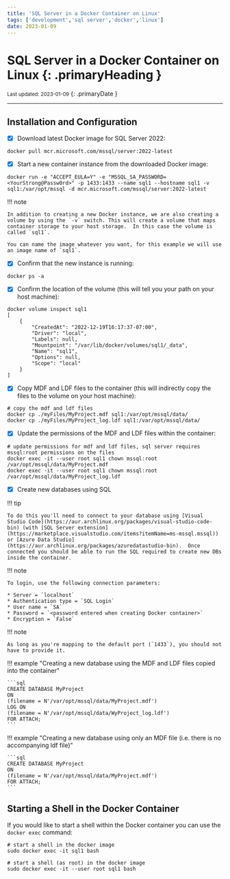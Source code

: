 ```yaml
---
title: 'SQL Server in a Docker Container on Linux'
tags: ['development','sql server','docker','linux']
date: 2023-01-09
---
```

# SQL Server in a Docker Container on Linux {: .primaryHeading }
<small>Last updated: 2023-01-09</small>
{: .primaryDate }

---

## Installation and Configuration
- [x] Download latest Docker image for SQL Server 2022:
```shell
docker pull mcr.microsoft.com/mssql/server:2022-latest
```

- [x] Start a new container instance from the downloaded Docker image:
```shell
docker run -e "ACCEPT_EULA=Y" -e "MSSQL_SA_PASSWORD=<YourStrong@Passw0rd>" -p 1433:1433 --name sql1 --hostname sql1 -v sql1:/var/opt/mssql -d mcr.microsoft.com/mssql/server:2022-latest
```

!!! note

    In addition to creating a new Docker instance, we are also creating a volume by using the `-v` switch. This will create a volume that maps container storage to your host storage.  In this case the volume is called `sql1`.

    You can name the image whatever you want, for this example we will use an image name of `sql1`.

- [x] Confirm that the new instance is running:
```shell
docker ps -a
```

- [x] Confirm the location of the volume (this will tell you your path on your host machine):
```shell
docker volume inspect sql1
[
    {
        "CreatedAt": "2022-12-19T16:17:37-07:00",
        "Driver": "local",
        "Labels": null,
        "Mountpoint": "/var/lib/docker/volumes/sql1/_data",
        "Name": "sql1",
        "Options": null,
        "Scope": "local"
    }
]
```

- [x] Copy MDF and LDF files to the container (this will indirectly copy the files to the volume on your host machine):
```shell
# copy the mdf and ldf files
docker cp ./myFiles/MyProject.mdf sql1:/var/opt/mssql/data/
docker cp ./myFiles/MyProject_log.ldf sql1:/var/opt/mssql/data/
```

- [x] Update the permissions of the MDF and LDF files within the container:
```shell
# update permissions for mdf and ldf files, sql server requires mssql:root permissions on the files
docker exec -it --user root sql1 chown mssql:root /var/opt/mssql/data/MyProject.mdf
docker exec -it --user root sql1 chown mssql:root /var/opt/mssql/data/MyProject_log.ldf
```

- [x] Create new databases using SQL

!!! tip

    To do this you'll need to connect to your database using [Visual Studio Code](https://aur.archlinux.org/packages/visual-studio-code-bin) (with [SQL Server extension](https://marketplace.visualstudio.com/items?itemName=ms-mssql.mssql)) or [Azure Data Studio](https://aur.archlinux.org/packages/azuredatastudio-bin).  Once connected you should be able to run the SQL required to create new DBs inside the container.

!!! note

    To login, use the following connection parameters:

    * Server = `localhost`
    * Authentication type = `SQL Login`
    * User name = `SA`
    * Password = `<password entered when creating Docker container>`
    * Encryption = `False`
  
!!! note

    As long as you're mapping to the default port (`1433`), you should not have to provide it.

!!! example "Creating a new database using the MDF and LDF files copied into the container"

    ```sql
    CREATE DATABASE MyProject
    ON
    (filename = N'/var/opt/mssql/data/MyProject.mdf')
    LOG ON
    (filename = N'/var/opt/mssql/data/WyProject_log.ldf')
    FOR ATTACH;
    ```

!!! example "Creating a new database using only an MDF file (i.e. there is no accompanying ldf file)"

    ```sql
    CREATE DATABASE MyProject
    ON
    (filename = N'/var/opt/mssql/data/MyProject.mdf')
    FOR ATTACH;
    ```

## Starting a Shell in the Docker Container
If you would like to start a shell within the Docker container you can use the `docker exec` command:

```shell
# start a shell in the docker image
sudo docker exec -it sql1 bash

# start a shell (as root) in the docker image
sudo docker exec -it --user root sql1 bash
```
